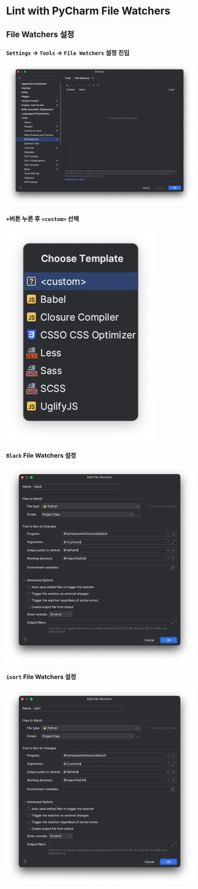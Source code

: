 # Lint with PyCharm File Watchers

## File Watchers 설정
### `Settings` -> `Tools` -> `File Watchers` 설정 진입
![file watchers](../../images/python/lint/file_watchers.png)

### `+`버튼 누른 후 `<custom>` 선택
![choose template](../../images/python/lint/choose_template.png)

### `Black` File Watchers 설정
![black](../../images/python/lint/black.png)

### `isort` File Watchers 설정
![isort](../../images/python/lint/isort.png)
